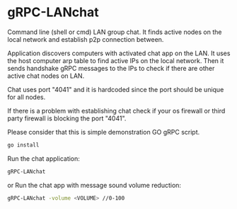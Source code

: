 # gRPC-LANchat
Command line (shell or cmd) LAN group chat. It finds active nodes on the local network and establish p2p connection between. 

Application discovers computers with activated chat app on the LAN. It uses the host computer arp table to find active IPs on the local network. Then it sends handshake gRPC messages to the IPs to check if there are other active chat nodes on LAN. 

Chat uses port "4041" and it is hardcoded since the port should be unique for all nodes. 

If there is a problem with establishing chat check if your os firewall or third party firewall is blocking the port "4041".

Please consider that this is simple demonstration GO gRPC script. 

```sh
go install
```
Run the chat application:
```sh
gRPC-LANchat
```
or 
Run the chat app with message sound volume reduction:
```sh
gRPC-LANchat -volume <VOLUME> //0-100
```
